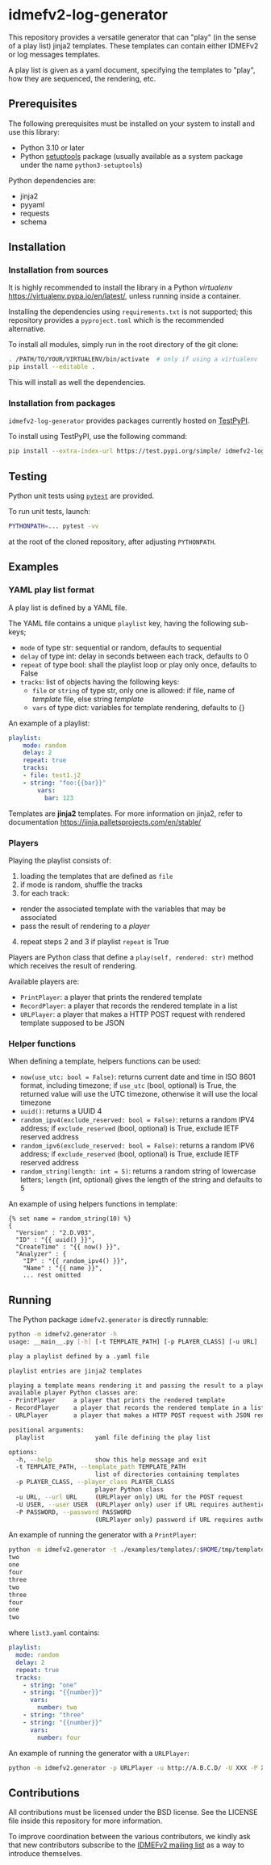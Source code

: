 # idmefv2-log-generator

This repository provides a versatile generator that can "play" (in the sense of a play list) jinja2 templates. These templates can contain either IDMEFv2 or log messages templates.

A play list is given as a yaml document, specifying the templates to "play", how they are sequenced, the rendering, etc.

## Prerequisites​

The following prerequisites must be installed on your system to install and use this library:

- Python 3.10 or later
- Python [setuptools](https://pypi.org/project/setuptools/) package (usually available as a system package under the name `python3-setuptools`)

Python dependencies are:
- jinja2
- pyyaml
- requests
- schema

## Installation​

### Installation from sources​

It is highly recommended to install the library in a Python *virtualenv* https://virtualenv.pypa.io/en/latest/, unless running inside a container.

Installing the dependencies using `requirements.txt` is not supported; this repository provides a `pyproject.toml` which is the recommended alternative.

To install all modules, simply run in the root directory of the git clone:

``` sh
. /PATH/TO/YOUR/VIRTUALENV/bin/activate  # only if using a virtualenv
pip install --editable .
```

This will install as well the dependencies.

### Installation from packages

`idmefv2-log-generator` provides packages currently hosted on [TestPyPI](https://test.pypi.org/).

To install using TestPyPI, use the following command:

``` sh
pip install --extra-index-url https://test.pypi.org/simple/ idmefv2-log-generator
```

## Testing​

Python unit tests using [`pytest`](https://docs.pytest.org/en/stable/) are provided.

To run unit tests, launch:

``` sh
PYTHONPATH=... pytest -vv
```

at the root of the cloned repository, after adjusting `PYTHONPATH`.

## Examples​

### YAML play list format

A play list is defined by a YAML file.

The YAML file contains a unique `playlist` key, having the following sub-keys;
- `mode` of type str: sequential or random, defaults to sequential
- `delay` of type int: delay in seconds between each track, defaults to 0
- `repeat` of type bool: shall the playlist loop or play only once, defaults to False
- `tracks`: list of objects having the following keys:
    - `file` or `string` of type str, only one is allowed: if file, name of *template* file, else string *template*
    - `vars` of type dict: variables for template rendering, defaults to {}

An example of a playlist:

``` yaml
playlist:
    mode: random
    delay: 2
    repeat: true
    tracks:
    - file: test1.j2
    - string: "foo:{{bar}}"
        vars:
          bar: 123
```

Templates are **jinja2** templates. For more information on jinja2, refer to documentation https://jinja.palletsprojects.com/en/stable/

### Players

Playing the playlist consists of:

1. loading the templates that are defined as `file`
2. if mode is random, shuffle the tracks
3. for each track:
  - render the associated template with the variables that may be associated
  - pass the result of rendering to a *player*
4. repeat steps 2 and 3 if playlist `repeat` is True

Players are Python class that define a `play(self, rendered: str)` method which receives the result of rendering.

Available players are:
- `PrintPlayer`: a player that prints the rendered template
- `RecordPlayer`: a player that records the rendered template in a list
- `URLPlayer`: a player that makes a HTTP POST request with rendered template supposed to be JSON

### Helper functions

When defining a template, helpers functions can be used:
- `now(use_utc: bool = False)`: returns current date and time in ISO 8601 format, including timezone; if `use_utc` (bool, optional) is True, the returned value will use the UTC timezone, otherwise it will use the local timezone
- `uuid()`: returns a UUID 4
- `random_ipv4(exclude_reserved: bool = False)`: returns a random IPV4 address; if `exclude_reserved` (bool, optional) is True, exclude IETF reserved address
- `random_ipv6(exclude_reserved: bool = False)`: returns a random IPV6 address; if `exclude_reserved` (bool, optional) is True, exclude IETF reserved address
- `random_string(length: int = 5)`: returns a random string of lowercase letters; `length` (int, optional) gives the length of the string and defaults to 5

An example of using helpers functions in template:

``` jinja
{% set name = random_string(10) %}
{
  "Version" : "2.D.V03",
  "ID" : "{{ uuid() }}",
  "CreateTime" : "{{ now() }}",
  "Analyzer" : {
    "IP" : "{{ random_ipv4() }}",
    "Name" : "{{ name }}",
    ... rest omitted
```

## Running

The Python package `idmefv2.generator` is directly runnable:

``` sh
python -m idmefv2.generator -h
usage: __main__.py [-h] [-t TEMPLATE_PATH] [-p PLAYER_CLASS] [-u URL] [-U USER] [-P PASSWORD] playlist

play a playlist defined by a .yaml file

playlist entries are jinja2 templates

playing a template means rendering it and passing the result to a player
available player Python classes are:
- PrintPlayer     a player that prints the rendered template
- RecordPlayer    a player that records the rendered template in a list
- URLPlayer       a player that makes a HTTP POST request with JSON rendered template

positional arguments:
  playlist              yaml file defining the play list

options:
  -h, --help            show this help message and exit
  -t TEMPLATE_PATH, --template_path TEMPLATE_PATH
                        list of directories containing templates
  -p PLAYER_CLASS, --player_class PLAYER_CLASS
                        player Python class
  -u URL, --url URL     (URLPlayer only) URL for the POST request
  -U USER, --user USER  (URLPlayer only) user if URL requires authentication
  -P PASSWORD, --password PASSWORD
                        (URLPlayer only) password if URL requires authentication
```

An example of running the generator with a `PrintPlayer`:
``` sh
python -m idmefv2.generator -t ./examples/templates/:$HOME/tmp/templates -p PrintPlayer ./examples/list3.yaml
two
one
four
three
two
three
four
one
two
```

where `list3.yaml` contains:
``` yaml
playlist:
  mode: random
  delay: 2
  repeat: true
  tracks:
    - string: "one"
    - string: "{{number}}"
      vars:
        number: two
    - string: "three"
    - string: "{{number}}"
      vars:
        number: four
```

An example of running the generator with a `URLPlayer`:
``` sh
python -m idmefv2.generator -p URLPlayer -u http://A.B.C.D/ -U XXX -P XXX -t ./examples/templates/ ./examples/suricata1.yaml
```

## Contributions​

All contributions must be licensed under the BSD license. See the LICENSE file inside this repository for more information.

To improve coordination between the various contributors, we kindly ask that new contributors subscribe to the [IDMEFv2 mailing list](https://www.freelists.org/list/idmefv2) as a way to introduce themselves.
